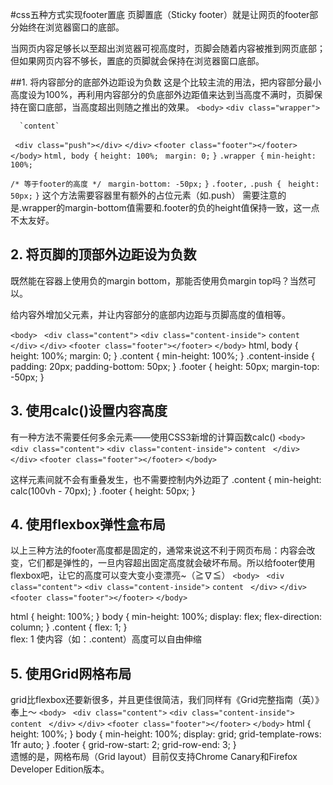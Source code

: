 #css五种方式实现footer置底
页脚置底（Sticky footer）就是让网页的footer部分始终在浏览器窗口的底部。

当网页内容足够长以至超出浏览器可视高度时，页脚会随着内容被推到网页底部；但如果网页内容不够长，置底的页脚就会保持在浏览器窗口底部。

##1. 将内容部分的底部外边距设为负数 
这是个比较主流的用法，把内容部分最小高度设为100%，再利用内容部分的负底部外边距值来达到当高度不满时，页脚保持在窗口底部，当高度超出则随之推出的效果。
`<body>`
  `<div class="wrapper">`
  
      `content`
      
   ` <div class="push"></div>`
  `</div>`
  `<footer class="footer"></footer>`
`</body>`
`html, body {`
  `height: 100%;`
 ` margin: 0;`
`}`
`.wrapper {`
  `min-height: 100%;`

  `/* 等于footer的高度 */`
 ` margin-bottom: -50px;`
`}`
`.footer,`
`.push {`
 ` height: 50px;`
`}`
这个方法需要容器里有额外的占位元素（如.push）
需要注意的是.wrapper的margin-bottom值需要和.footer的负的height值保持一致，这一点不太友好。  

## 2. 将页脚的顶部外边距设为负数
既然能在容器上使用负的margin bottom，那能否使用负margin top吗？当然可以。

给内容外增加父元素，并让内容部分的底部内边距与页脚高度的值相等。

`<body>`
 ` <div class="content">`
    `<div class="content-inside">`
      `content`
   ` </div>`
  `</div>`
  `<footer class="footer"></footer>`
`</body>`
html, body {
  height: 100%;
  margin: 0;
}
.content {
  min-height: 100%;
}
.content-inside {
  padding: 20px;
  padding-bottom: 50px;
}
.footer {
  height: 50px;
  margin-top: -50px;
}  

## 3. 使用calc()设置内容高度
有一种方法不需要任何多余元素——使用CSS3新增的计算函数calc()
`<body>`
 ` <div class="content">`
    `<div class="content-inside">`
      `content`
   ` </div>`
  `</div>`
  `<footer class="footer"></footer>`
`</body>`

这样元素间就不会有重叠发生，也不需要控制内外边距了
.content {
  min-height: calc(100vh - 70px);
}
.footer {
  height: 50px;
}  
## 4. 使用flexbox弹性盒布局
以上三种方法的footer高度都是固定的，通常来说这不利于网页布局：内容会改变，它们都是弹性的，一旦内容超出固定高度就会破坏布局。所以给footer使用flexbox吧，让它的高度可以变大变小变漂亮~（≧∇≦）
`<body>`
 ` <div class="content">`
    `<div class="content-inside">`
      `content`
   ` </div>`
  `</div>`
  `<footer class="footer"></footer>`
`</body>`

html {
  height: 100%;
}
body {
  min-height: 100%;
  display: flex;
  flex-direction: column;
}
.content {
  flex: 1;
}  
flex: 1 使内容（如：.content）高度可以自由伸缩  

## 5. 使用Grid网格布局
   grid比flexbox还要新很多，并且更佳很简洁，我们同样有《Grid完整指南（英）》奉上～
   `<body>`
    ` <div class="content">`
       `<div class="content-inside">`
         `content`
      ` </div>`
     `</div>`
     `<footer class="footer"></footer>`
   `</body>`
   html {
     height: 100%;
   }
   body {
     min-height: 100%;
     display: grid;
     grid-template-rows: 1fr auto;
   }
   .footer {
     grid-row-start: 2;
     grid-row-end: 3;
   }  
   遗憾的是，网格布局（Grid layout）目前仅支持Chrome Canary和Firefox Developer Edition版本。
